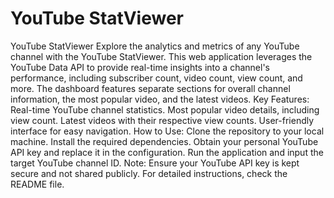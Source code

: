 # YouTube StatViewer
 YouTube StatViewer  Explore the analytics and metrics of any YouTube channel with the YouTube StatViewer. This web application leverages the YouTube Data API to provide real-time insights into a channel's performance, including subscriber count, video count, view count, and more. The dashboard features separate sections for overall channel information, the most popular video, and the latest videos.  Key Features:  Real-time YouTube channel statistics. Most popular video details, including view count. Latest videos with their respective view counts. User-friendly interface for easy navigation. How to Use:  Clone the repository to your local machine. Install the required dependencies. Obtain your personal YouTube API key and replace it in the configuration. Run the application and input the target YouTube channel ID. Note:  Ensure your YouTube API key is kept secure and not shared publicly. For detailed instructions, check the README file.
